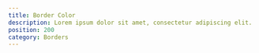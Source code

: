 ```yaml
---
title: Border Color
description: Lorem ipsum dolor sit amet, consectetur adipiscing elit.
position: 200
category: Borders
---
```

